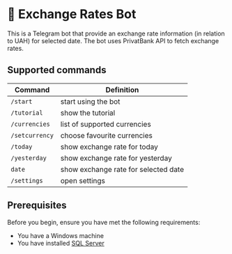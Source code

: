 # 🤖 Exchange Rates Bot
This is a Telegram bot that provide an exchange rate information (in relation to UAH) for selected date. The bot uses PrivatBank API to fetch exchange rates.

## Supported commands
| Command | Definition|
| ------- | ----------|
|`/start`|start using the bot|
|`/tutorial`|show the tutorial|
|`/currencies`|list of supported currencies|
|`/setcurrency`|choose favourite currencies|
|`/today`|show exchange rate for today|
|`/yesterday`|show exchange rate for yesterday|
|`date`|show exchange rate for selected date|
|`/settings`|open settings|


## Prerequisites
Before you begin, ensure you have met the following requirements:

* You have a Windows machine
* You have installed [SQL Server](https://www.microsoft.com/en-us/sql-server/sql-server-downloads)
